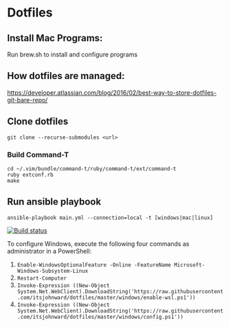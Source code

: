 # Dotfiles

## Install Mac Programs:

Run brew.sh to install and configure programs

## How dotfiles are managed:

https://developer.atlassian.com/blog/2016/02/best-way-to-store-dotfiles-git-bare-repo/

## Clone dotfiles

```
git clone --recurse-submodules <url>
```

### Build Command-T

```
cd ~/.vim/bundle/command-t/ruby/command-t/ext/command-t
ruby extconf.rb
make
```

## Run ansible playbook

```
ansible-playbook main.yml --connection=local -t [windows|mac|linux]
```

[![Build status](https://ci.appveyor.com/api/projects/status/i1asf5truovqwb8g/branch/master?svg=true)](https://ci.appveyor.com/project/itsjohnward/dotfiles/branch/master)


To configure Windows, execute the following four commands as administrator in a PowerShell:

1. `Enable-WindowsOptionalFeature -Online -FeatureName Microsoft-Windows-Subsystem-Linux`
2. `Restart-Computer`
3. `Invoke-Expression ((New-Object System.Net.WebClient).DownloadString('https://raw.githubusercontent.com/itsjohnward/dotfiles/master/windows/enable-wsl.ps1'))`
4. `Invoke-Expression ((New-Object System.Net.WebClient).DownloadString('https://raw.githubusercontent.com/itsjohnward/dotfiles/master/windows/config.ps1'))`